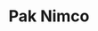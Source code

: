 ---
title: "Pak Nimco"
url: /karachi/pak-nimco-2-795-liaqatabad-2-block-2-liaquatabad-town-k/
shop: bakery
---